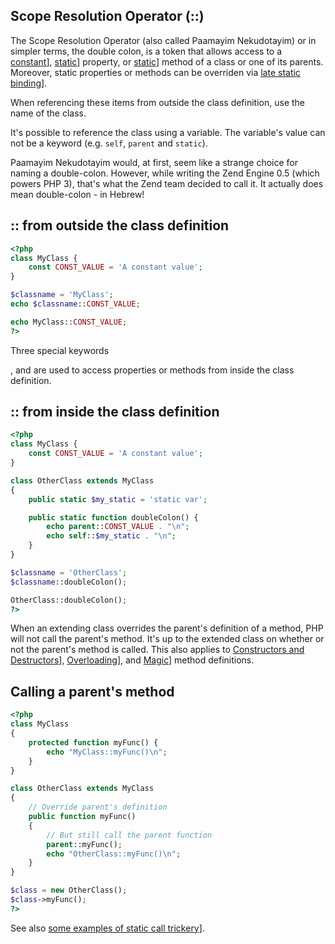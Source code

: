 
 
## Scope Resolution Operator (::)
 
 The Scope Resolution Operator (also called Paamayim Nekudotayim) or in simpler terms, the double colon, is a token that allows access to a [constant](language.oop5.constants)], [static](language.oop5.static)] property, or [static](language.oop5.static)] method of a class or one of its parents. Moreover, static properties or methods can be overriden via [late static binding](language.oop5.late-static-bindings)]. 
 
 When referencing these items from outside the class definition, use the name of the class. 
 
 It's possible to reference the class using a variable. The variable's value can not be a keyword (e.g. `self`, `parent` and `static`). 
 
 Paamayim Nekudotayim would, at first, seem like a strange choice for naming a double-colon. However, while writing the Zend Engine 0.5 (which powers PHP 3), that's what the Zend team decided to call it. It actually does mean double-colon - in Hebrew! 
 
<div class="example">
     
## :: from outside the class definition
 

```php
<?php
class MyClass {
    const CONST_VALUE = 'A constant value';
}

$classname = 'MyClass';
echo $classname::CONST_VALUE;

echo MyClass::CONST_VALUE;
?>
```
 
</div>
 
 Three special keywords <!-- start varname -->
<!--
self
-->, <!-- start varname -->
<!--
parent
--> and <!-- start varname -->
<!--
static
--> are used to access properties or methods from inside the class definition. 
 
<div class="example">
     
## :: from inside the class definition
 

```php
<?php
class MyClass {
    const CONST_VALUE = 'A constant value';
}

class OtherClass extends MyClass
{
    public static $my_static = 'static var';

    public static function doubleColon() {
        echo parent::CONST_VALUE . "\n";
        echo self::$my_static . "\n";
    }
}

$classname = 'OtherClass';
$classname::doubleColon();

OtherClass::doubleColon();
?>
```
 
</div>
 
 When an extending class overrides the parent's definition of a method, PHP will not call the parent's method. It's up to the extended class on whether or not the parent's method is called. This also applies to [Constructors and Destructors](language.oop5.decon)], [Overloading](language.oop5.overloading)], and [Magic](language.oop5.magic)] method definitions. 
 
<div class="example">
     
## Calling a parent's method
 

```php
<?php
class MyClass
{
    protected function myFunc() {
        echo "MyClass::myFunc()\n";
    }
}

class OtherClass extends MyClass
{
    // Override parent's definition
    public function myFunc()
    {
        // But still call the parent function
        parent::myFunc();
        echo "OtherClass::myFunc()\n";
    }
}

$class = new OtherClass();
$class->myFunc();
?>
```
 
</div>
 
 See also [some examples of
  static call trickery](language.oop5.basic.class.this)]. 


